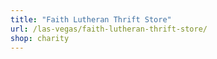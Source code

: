 ```yaml
---
title: "Faith Lutheran Thrift Store"
url: /las-vegas/faith-lutheran-thrift-store/
shop: charity
---
```

